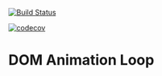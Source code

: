 [![Build Status](https://travis-ci.com/stephenjjbrown/dom-loop.svg?branch=master)](https://travis-ci.com/stephenjjbrown/dom-loop)

[![codecov](https://codecov.io/gh/stephenjjbrown/dom-loop/branch/master/graph/badge.svg?token=VR1J8CFN0N)](https://codecov.io/gh/stephenjjbrown/dom-loop)

# DOM Animation Loop

